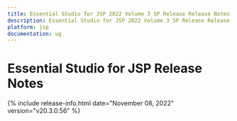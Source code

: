 ```yaml
---
title: Essential Studio for JSP 2022 Volume 3 SP Release Release Notes  
description: Essential Studio for JSP 2022 Volume 3 SP Release Release Notes  
platform: jsp
documentation: ug
---
```


# Essential Studio for JSP  Release Notes  

{% include release-info.html date="November 08, 2022"  version="v20.3.0.56" %} 



